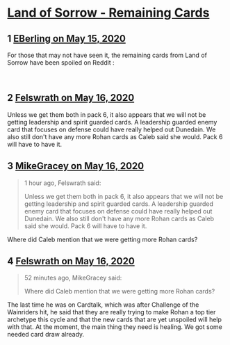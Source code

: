 # [Land of Sorrow - Remaining Cards](https://community.fantasyflightgames.com/topic/308432-land-of-sorrow-remaining-cards/)

## 1 [EBerling on May 15, 2020](https://community.fantasyflightgames.com/topic/308432-land-of-sorrow-remaining-cards/?do=findComment&comment=3939879)

For those that may not have seen it, the remaining cards from Land of Sorrow have been spoiled on Reddit :
 




 

## 2 [Felswrath on May 16, 2020](https://community.fantasyflightgames.com/topic/308432-land-of-sorrow-remaining-cards/?do=findComment&comment=3940456)

Unless we get them both in pack 6, it also appears that we will not be getting leadership and spirit guarded cards. A leadership guarded enemy card that focuses on defense could have really helped out Dunedain. We also still don't have any more Rohan cards as Caleb said she would. Pack 6 will have to have it.

## 3 [MikeGracey on May 16, 2020](https://community.fantasyflightgames.com/topic/308432-land-of-sorrow-remaining-cards/?do=findComment&comment=3940479)

> 1 hour ago, Felswrath said:
> 
> Unless we get them both in pack 6, it also appears that we will not be getting leadership and spirit guarded cards. A leadership guarded enemy card that focuses on defense could have really helped out Dunedain. We also still don't have any more Rohan cards as Caleb said she would. Pack 6 will have to have it.

Where did Caleb mention that we were getting more Rohan cards?

## 4 [Felswrath on May 16, 2020](https://community.fantasyflightgames.com/topic/308432-land-of-sorrow-remaining-cards/?do=findComment&comment=3940489)

> 52 minutes ago, MikeGracey said:
> 
> Where did Caleb mention that we were getting more Rohan cards?

The last time he was on Cardtalk, which was after Challenge of the Wainriders hit, he said that they are really trying to make Rohan a top tier archetype this cycle and that the new cards that are yet unspoiled will help with that. At the moment, the main thing they need is healing. We got some needed card draw already.

